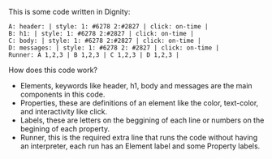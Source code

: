 This is some code written in Dignity:

```
A: header: | style: 1: #6278 2:#2827 | click: on-time |
B: h1: | style: 1: #6278 2:#2827 | click: on-time |
C: body: | style: 1: #6278 2:#2827 | click: on-time |
D: messages: | style: 1: #6278 2: #2827 | click: on-time |
Runner: A 1,2,3 | B 1,2,3 | C 1,2,3 | D 1,2,3 | 
```

How does this code work?

- Elements, keywords like header, h1, body and messages are the main components in this code.
- Properties, these are definitions of an element like the color, text-color, and interactivity like click.
- Labels, these are letters on the beggining of each line or numbers on the begining of each property.
- Runner, this is the required extra line that runs the code without having an interpreter, each run has an Element label and some Property labels.
